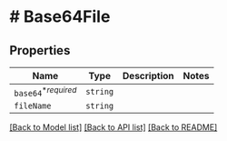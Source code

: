 # # Base64File



## Properties

Name | Type | Description | Notes
------------ | ------------- | ------------- | -------------
| `base64`<sup>*_required_</sup> | ```string``` |   |  |
| `fileName` | ```string``` |   |  |

[[Back to Model list]](../README.md#models) [[Back to API list]](../README.md#api-endpoints) [[Back to README]](../README.md)
